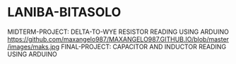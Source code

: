 # LANIBA-BITASOLO
MIDTERM-PROJECT:
DELTA-TO-WYE RESISTOR READING USING ARDUINO
<br>
https://github.com/maxangelo987/MAXANGELO987.GITHUB.IO/blob/master/images/maks.jpg
FINAL-PROJECT:
CAPACITOR AND INDUCTOR READING USING ARDUINO
